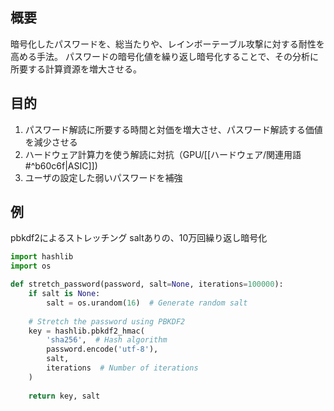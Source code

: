 ## 概要
暗号化したパスワードを、総当たりや、レインボーテーブル攻撃に対する耐性を高める手法。
パスワードの暗号化値を繰り返し暗号化することで、その分析に所要する計算資源を増大させる。

## 目的
1. パスワード解読に所要する時間と対価を増大させ、パスワード解読する価値を減少させる
2. ハードウェア計算力を使う解読に対抗（GPU/[[ハードウェア/関連用語#^b60c6f|ASIC]])
3. ユーザの設定した弱いパスワードを補強

## 例
pbkdf2によるストレッチング
saltありの、10万回繰り返し暗号化
```python
import hashlib
import os

def stretch_password(password, salt=None, iterations=100000):
    if salt is None:
        salt = os.urandom(16)  # Generate random salt
        
    # Stretch the password using PBKDF2
    key = hashlib.pbkdf2_hmac(
        'sha256',  # Hash algorithm
        password.encode('utf-8'),  
        salt,  
        iterations  # Number of iterations
    )
    
    return key, salt
```